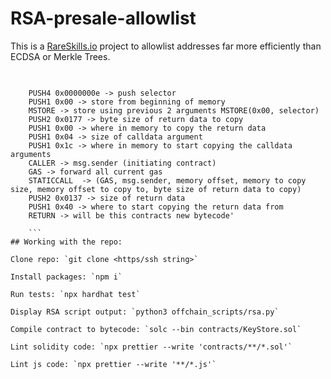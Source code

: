 
# RSA-presale-allowlist
This is a [RareSkills.io](https://RareSkills.io) project to allowlist addresses far more efficiently than ECDSA or Merkle Trees.

##

```shell 
 
    PUSH4 0x0000000e -> push selector
    PUSH1 0x00 -> store from beginning of memory
    MSTORE -> store using previous 2 arguments MSTORE(0x00, selector)
    PUSH2 0x0177 -> byte size of return data to copy
    PUSH1 0x00 -> where in memory to copy the return data
    PUSH1 0x04 -> size of calldata argument
    PUSH1 0x1c -> where in memory to start copying the calldata arguments
    CALLER -> msg.sender (initiating contract)
    GAS -> forward all current gas
    STATICCALL  -> (GAS, msg.sender, memory offset, memory to copy size, memory offset to copy to, byte size of return data to copy)
    PUSH2 0x0137 -> size of return data
    PUSH1 0x40 -> where to start copying the return data from
    RETURN -> will be this contracts new bytecode'
  
    ```
## Working with the repo:

Clone repo: `git clone <https/ssh string>`

Install packages: `npm i`

Run tests: `npx hardhat test`

Display RSA script output: `python3 offchain_scripts/rsa.py`

Compile contract to bytecode: `solc --bin contracts/KeyStore.sol`

Lint solidity code: `npx prettier --write 'contracts/**/*.sol'`

Lint js code: `npx prettier --write '**/*.js'`

